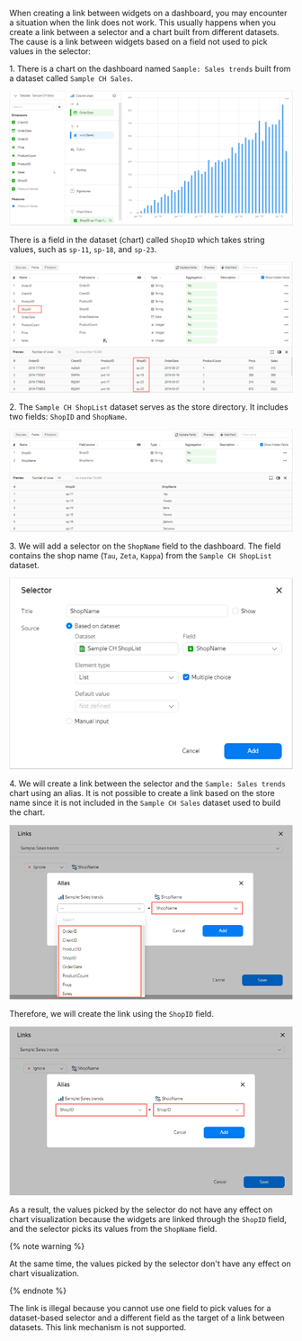 When creating a link between widgets on a dashboard, you may encounter a situation when the link does not work. This usually happens when you create a link between a selector and a chart built from different datasets. The cause is a link between widgets based on a field not used to pick values in the selector:

1\. There is a chart on the dashboard named `Sample: Sales trends` built from a dataset called `Sample CH Sales`.

![image](../../_assets/datalens/concepts/SampleChartSales.png)

There is a field in the dataset (chart) called `ShopID` which takes string values, such as `sp-11`, `sp-18`, and `sp-23`.

![image](../../_assets/datalens/concepts/SampleCHSalesTab.png)

2\. The `Sample CH ShopList` dataset serves as the store directory. It includes two fields: `ShopID` and `ShopName`.

![image](../../_assets/datalens/concepts/SampleCHShopList.png)

3\. We will add a selector on the `ShopName` field to the dashboard. The field contains the shop name (`Tau`, `Zeta`, `Kappa`) from the `Sample CH ShopList` dataset.

![image](../../_assets/datalens/concepts/SampleSelector.png)

4\. We will create a link between the selector and the `Sample: Sales trends` chart using an alias. It is not possible to create a link based on the store name since it is not included in the `Sample CH Sales` dataset used to build the chart.

![image](../../_assets/datalens/concepts/SampleSelectorShopName.png)

Therefore, we will create the link using the `ShopID` field.

![image](../../_assets/datalens/concepts/SampleSelectorShopID.png)

As a result, the values picked by the selector do not have any effect on chart visualization  because the widgets are linked through the `ShopID` field, and the selector picks its values from the `ShopName` field.

{% note warning %}

At the same time, the values picked by the selector don't have any effect on chart visualization.

{% endnote %}


The link is illegal because you cannot use one field to pick values for a dataset-based selector and a different field as the target of a link between datasets. This link mechanism is not supported.
